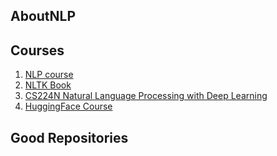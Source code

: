 ## AboutNLP

## Courses
1. [NLP course](https://people.cs.umass.edu/~miyyer/cs685/)
2. [NLTK Book](https://www.nltk.org/book/)
3. [CS224N Natural Language Processing with Deep Learning](https://web.stanford.edu/class/cs224n/)
4. [HuggingFace Course](https://huggingface.co/learn/nlp-course/)

## Good Repositories

